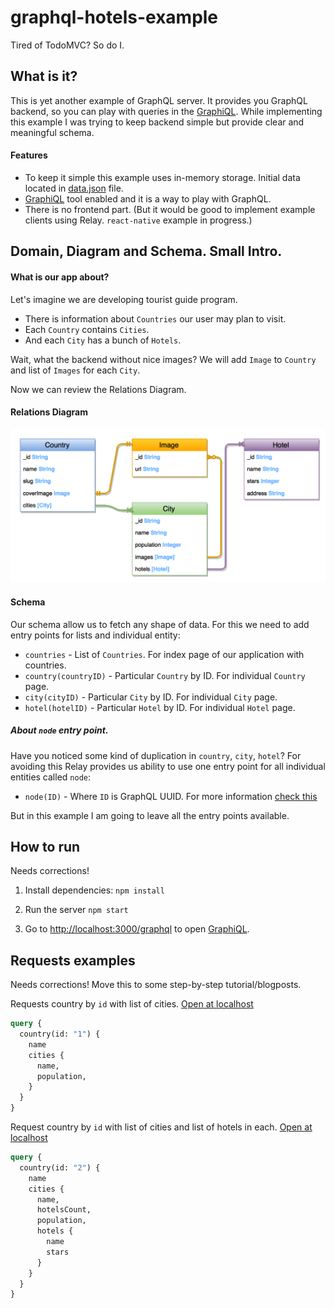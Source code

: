 # graphql-hotels-example

Tired of TodoMVC? So do I.

## What is it?
This is yet another example of GraphQL server.
It provides you GraphQL backend, so you can play with queries in the [GraphiQL](https://github.com/graphql/graphiql).
While implementing this example I was trying to keep backend simple but provide clear and meaningful schema.

#### Features
* To keep it simple this example uses in-memory storage. Initial data located in [data.json](/storage/data.json) file.
* [GraphiQL](https://github.com/graphql/graphiql) tool enabled and it is a way to play with GraphQL.
* There is no frontend part. (But it would be good to implement example clients using Relay. `react-native` example in progress.)

## Domain, Diagram and Schema. Small Intro.

#### What is our app about?
Let's imagine we are developing tourist guide program.
* There is information about `Countries` our user may plan to visit.
* Each `Country` contains `Cities`.
* And each `City` has a bunch of `Hotels`.

Wait, what the backend without nice images? We will add `Image` to `Country` and list of `Images` for each `City`.

Now we can review the Relations Diagram.

#### Relations Diagram
![relations diagram](diagram.png)

#### Schema
Our schema allow us to fetch any shape of data.
For this we need to add entry points for lists and individual entity:
* `countries` - List of `Countries`. For index page of our application with countries.
* `country(countryID)` - Particular `Country` by ID. For individual `Country` page.
* `city(cityID)` - Particular `City` by ID. For individual `City` page.
* `hotel(hotelID)` - Particular `Hotel` by ID. For individual `Hotel` page.

##### About `node` entry point.
Have you noticed some kind of duplication in `country`, `city`, `hotel`?
For avoiding this Relay provides us ability to use one entry point for all individual entities called `node`:
* `node(ID)` - Where `ID` is GraphQL UUID.
For more information [check this](http://graphql.org/blog/#bonus-round-a-truly-relay-compliant-schema)

But in this example I am going to leave all the entry points available.

## How to run
Needs corrections!
1. Install dependencies:
```npm install```


2. Run the server
```npm start```

3. Go to [http://localhost:3000/graphql](http://localhost:3000/graphql?query=query%20%7B%0A%20%20country(id%3A%20%222%22)%20%7B%0A%20%20%20%20name%0A%20%20%20%20cities%20%7B%0A%20%20%20%20%20%20name%2C%0A%20%20%20%20%20%20hotelsCount%2C%0A%20%20%20%20%20%20population%2C%0A%20%20%20%20%7D%0A%20%20%7D%0A%7D%0A%0A&variables=) to open [GraphiQL](https://github.com/graphql/graphiql). 

## Requests examples
Needs corrections! Move this to some step-by-step tutorial/blogposts. 

Requests country by `id` with list of cities. [Open at localhost](http://localhost:3000/graphql?query=query%20%7B%0A%20%20country(id%3A%20%221%22)%20%7B%0A%20%20%20%20name%0A%20%20%20%20cities%20%7B%0A%20%20%20%20%20%20name%2C%0A%20%20%20%20%20%20population%2C%0A%20%20%20%20%7D%0A%20%20%7D%0A%7D&variables=)
```graphql
query {
  country(id: "1") {
    name
    cities {
      name,
      population,
    }
  }
}
```

Request country by `id` with list of cities and list of hotels in each. [Open at localhost](http://localhost:3000/graphql?query=query%20%7B%0A%20%20country(id%3A%20%222%22)%20%7B%0A%20%20%20%20name%0A%20%20%20%20cities%20%7B%0A%20%20%20%20%20%20name%2C%0A%20%20%20%20%20%20hotelsCount%2C%0A%20%20%20%20%20%20population%2C%0A%20%20%20%20%20%20hotels%20%7B%0A%20%20%20%20%20%20%20%20name%0A%20%20%20%20%20%20%20%20stars%0A%20%20%20%20%20%20%7D%0A%20%20%20%20%7D%0A%20%20%7D%0A%7D&variables=)
```graphql
query {
  country(id: "2") {
    name
    cities {
      name,
      hotelsCount,
      population,
      hotels {
        name
        stars
      }
    }
  }
}
```
